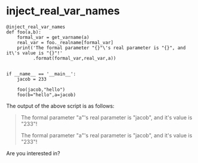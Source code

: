 # inject_real_var_names

```
@inject_real_var_names
def foo(a,b):
    formal_var = get_varname(a)
    real_var = foo._realname[formal_var]
    print('The formal parameter "{}"\'s real parameter is "{}", and it\'s value is "{}"!'
          .format(formal_var,real_var,a))


if __name__ == '__main__':
    jacob = 233
    
    foo(jacob,"hello")
    foo(b="hello",a=jacob)
```
The output of the above script is as follows:
>The formal parameter "a"'s real parameter is "jacob", and it's value is "233"!
>
>The formal parameter "a"'s real parameter is "jacob", and it's value is "233"!

Are you interested in?
